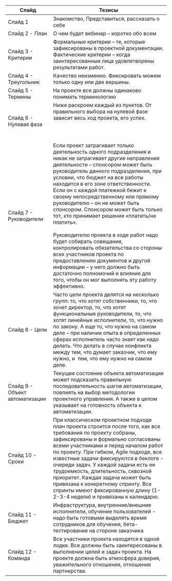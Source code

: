  

| Слайд                          | Тезисы                                                                                                                                                                                                                                                                                                                                                                                                                                                                                                                                                                                                                                                                                                                                                               |
| ------------------------------ | -------------------------------------------------------------------------------------------------------------------------------------------------------------------------------------------------------------------------------------------------------------------------------------------------------------------------------------------------------------------------------------------------------------------------------------------------------------------------------------------------------------------------------------------------------------------------------------------------------------------------------------------------------------------------------------------------------------------------------------------------------------------- |
| Слайд 1                        | Знакомство, Представиться, рассказать о себе                                                                                                                                                                                                                                                                                                                                                                                                                                                                                                                                                                                                                                                                                                                         |
| Слайд 2 - План                 | О чем будет вебинар – коротко обо всем                                                                                                                                                                                                                                                                                                                                                                                                                                                                                                                                                                                                                                                                                                                               |
| Слайд 3 - Критерии             | Формальные критерии – те, которые зафиксированы в проектной документации. Фактические критерии – когда заинтересованные лица удовлетворены результатами работ.                                                                                                                                                                                                                                                                                                                                                                                                                                                                                                                                                                                                       |
| Слайд 4 - Треугольник          | Качество неизменно. Фиксировать можем только одну или две вершины.                                                                                                                                                                                                                                                                                                                                                                                                                                                                                                                                                                                                                                                                                                   |
| Слайд 5 - Термины              | На проекте все должны одинаково понимать терминологию                                                                                                                                                                                                                                                                                                                                                                                                                                                                                                                                                                                                                                                                                                                |
| Слайд 6 - Нулевая фаза         | Ниже раскроем каждый из пунктов. От правильного выбора на нулевой фазе зависит весь ход проекта, его успех.<br><br><br><br>                                                                                                                                                                                                                                                                                                                                                                                                                                                                                                                                                                                                                                          |
| Слайд 7 - Руководители         | Если проект затрагивает только деятельность одного подразделения и никак не затрагивает другие направления деятельности – спонсором может быть руководитель данного подразделения, при условии, что бюджет на все работы находится в его зоне ответственности. Если он с каждой платежкой бежит к своему непосредственному или прямому руководителю – он не может быть спонсором. Спонсором может быть только тот, кто принимает решение «платить/не платить».<br><br>Руководителю проекта в ходе работ надо будет собирать совещания, контролировать обязательства со стороны всех участников проекта по предоставлению документов и другой информации – у него должно быть достаточно полномочий и влияния для того, чтобы он мог выполнять эту работу эффективно. |
| Слайд 8 - Цели                 | Часто цели проекта делятся на несколько групп: то, что хотят собственники, то, что хочет директор, то, что хотят функциональные руководители, то, что хотят линейные исполнители, то, что нужно по закону. А еще то, что нужно на самом деле – при наличии опыта в определенных сферах исполнитель часто знает как надо делать. Что делать в случае конфликта между тем, что думает заказчик, что ему нужно, и  тем, что ему нужно на самом деле.                                                                                                                                                                                                                                                                                                                    |
| Слайд 9 - Объект автоматизации | Текущее состояние объекта автоматизации может подсказать правильную последовательность шагов автоматизации, повлиять на выбор методологии проектного управления. А также в целом указывает на готовность объекта к автоматизации.                                                                                                                                                                                                                                                                                                                                                                                                                                                                                                                                    |
| Слайд 10 - Сроки               | При классическом проектном подходе план проекта строится после того, как все требования по проекту собраны, зафиксированы и формально согласованы всеми участниками и перед началом работ по проекту. При гибком, Agile подходе, все известные задачи фиксируются в беклоге - очереди задач. У каждой задачи есть ее трудоемкость, длительность, сквозной приоритет. Каждая задача может быть привязана к конкретному спринту. Все спринты имеют фиксированную длину (1-2-3-4 недели) и привязаны к календарю.                                                                                                                                                                                                                                                       |
| Слайд 11 - Бюджет              | Инфраструктура, внутренние/внешние исполнители, обучение пользователей - надо быть готовыми выделять время сотрудников для обучения, бета-тестирование на стороне заказчика                                                                                                                                                                                                                                                                                                                                                                                                                                                                                                                                                                                          |
| Слайд 12 - Команда             | Все участники проекта находятся в одной лодке. Все должны быть заинтересованы в выполнении целей и задач проекта. На проекте должна быть атмосфера доверия, уважительного отношения, отношения партнерства.                                                                                                                                                                                                                                                                                                                                                                                                                                                                                                                                                          |
